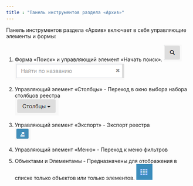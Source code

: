 ```yaml
---
title : "Панель инструментов раздела «Архив»"
---
```


Панель инструментов раздела «Архив» включает в себя управляющие элементы и формы:

1. Форма «Поиск» и управляющий элемент «Начать поиск». ![](p2.PNG)    
 ![](p1.PNG) 

2. Управляющий элемент «Столбцы» - Переход в окно выбора набора столбцов реестра  
![](p3.PNG)

3. Управляющий элемент «Экспорт» - Экспорт реестра  
![](p5.PNG)

4. Управляющий элемент «Меню» - Переход к меню фильтров  

5. Объектами и Элементамы - Предназначены для отображения в списке только объектов или только элементов.
![](6.PNG)